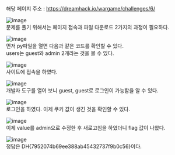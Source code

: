 해당 페이지 주소 : https://dreamhack.io/wargame/challenges/6/  

![image](https://user-images.githubusercontent.com/120306359/219546809-0028bdc6-4837-46e6-be8d-a0db5b12b08a.png)  
문제를 풀기 위해서는 페이지 접속과 파일 다운로드 2가지의 과정이 필요하다.  

![image](https://user-images.githubusercontent.com/120306359/219546945-0cdf014d-98da-46bb-9d44-9b6fbfdee906.png)  
먼저 py파일을 열면 다음과 같은 코드를 확인할 수 있다.  
users는 guest와 admin 2개라는 것을 볼 수 있다. 

![image](https://user-images.githubusercontent.com/120306359/219547130-78afac6e-03b1-41a7-a17c-7ae210df2db0.png)  
사이트에 접속을 하였다.  

![image](https://user-images.githubusercontent.com/120306359/219547183-5584a807-10b7-4f7b-824e-b53e38177c96.png)  
개발자 도구를 열어 보니 guest, guest로 로그인이 가능함을 알 수 있다. 

![image](https://user-images.githubusercontent.com/120306359/219547306-f55540f9-386b-4a6d-801f-7ec66c7ed806.png)  
로그인을 하였다. 이제 쿠키 값이 생긴 것을 확인할 수 있다.  

![image](https://user-images.githubusercontent.com/120306359/219547515-097019a7-1020-414e-9385-60644e939cca.png)  
이제 value를 admin으로 수정한 후 새로고침을 하였더니 flag 값이 나왔다.  

![image](https://user-images.githubusercontent.com/120306359/219548067-69e01c40-3e8b-4f21-b774-0e4f7558fcf2.png)  
정답은 DH{7952074b69ee388ab45432737f9b0c56}이다. 
